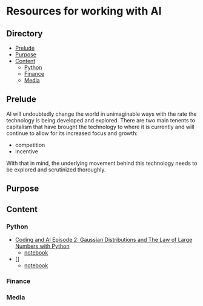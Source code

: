 # Resources for working with AI 

## Directory
- [Prelude](#Prelude)
- [Purpose](#Purpose)
- [Content](#Content)
  - [Python](#Python)
  - [Finance](#Finance)
  - [Media](#Media)

## Prelude
AI will undoubtedly change the world in unimaginable ways with the rate the technology is being developed and explored. There are two main tenents to capitalism that have brought the technology to where it is currently and will continue to allow for its increased focus and growth: 

- competition
- incentive

With that in mind, the underlying movement behind this technology needs to be explored and scrutinized thoroughly.

## Purpose

## Content
### Python
- [Coding and AI Episode 2: Gaussian Distributions and The Law of Large Numbers with Python](https://youtu.be/8rr4Ol7GX74)
  - [notebook]()
- []
  - [notebook]()
### Finance
### Media
